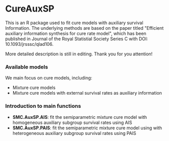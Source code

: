 # CureAuxSP
This is an R package used to fit cure models with auxiliary survival Information.
The underlying methods are based on the paper titled "Efficient auxiliary information synthesis for cure rate model", which has been published in Journal of the Royal Statistial Society Series C with DOI: 10.1093/jrsssc/qlad106.

More detailed description is still in editing. Thank you for you attention!

### Available models

We main focus on cure models, including:
- Mixture cure models
- Mixture cure models with external survival rates as auxiliary information

### Introduction to main functions
- **SMC.AuxSP.AIS**: fit the semiparametric mixture cure model with homogeneous auxiliary subgroup survival rates using AIS
- **SMC.AuxSP.PAIS**: fit the semiparametric mixture cure model using with heterogeneous auxiliary subgroup survival rates using PAIS
